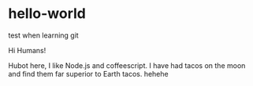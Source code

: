 # hello-world
test when learning git

Hi Humans!

Hubot here, I like Node.js and coffeescript. I have had tacos on the moon and find them far superior to Earth tacos.
hehehe
